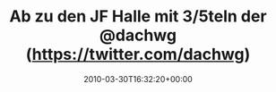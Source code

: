 ---
retweeted: false
source: <a href="http://twitter.com" rel="nofollow">Twitter Web Client</a>
entities:
  hashtags: []
  symbols: []
  user_mentions:
  - name: Die Z99
    screen_name: dachwg
    indices:
    - '35'
    - '42'
    id_str: '91882733'
    id: '91882733'
  urls: []
display_text_range:
- '0'
- '82'
favorite_count: '0'
id_str: '11316606529'
truncated: false
retweet_count: '0'
id: '11316606529'
created_at: Tue Mar 30 16:32:20 +0000 2010
favorited: false
full_text: Ab zu den JF Halle mit 3/5teln der [@dachwg](https://twitter.com/dachwg).
  Der [@Pastor_Storch](https://twitter.com/Pastor_Storch) gibt heut das Wort.
lang: de
tags:
- pesos/twitter
date: '2010-03-30T16:32:20+00:00'
src: https://twitter.com/bascht/status/11316606529
original_url: https://twitter.com/bascht/status/11316606529
type: twitter_tweet
text: Ab zu den JF Halle mit 3/5teln der [@dachwg](https://twitter.com/dachwg). Der
  [@Pastor_Storch](https://twitter.com/Pastor_Storch) gibt heut das Wort.
title: Ab zu den JF Halle mit 3/5teln der @dachwg (https://twitter.com/dachwg)

---